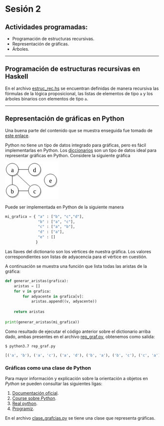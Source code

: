 # Sesión 2

## Actividades programadas:

* Programación de estructuras recursivas.
* Representación de gráficas.
* Árboles.

---

## Programación de estructuras recursivas en Haskell

En el archivo [estruc_rec.hs](https://github.com/nohernan/Matematicas_Discretas/blob/master/sesion02/estruc_rec.hs) se encuentran definidas de manera recursiva las fórmulas de la lógica proposicional, las listas de elementos de tipo `a` y los árboles binarios con elementos de tipo `a`.

---

## Representación de gráficas en Python

Una buena parte del contenido que se muestra enseguida fue tomado de [este enlace](https://www.python-course.eu/graphs_python.php).

Python no tiene un tipo de datos integrado para gráficas, pero es fácil implementarlas en Python. Los [diccionarios](https://www.python-course.eu/dictionaries.php) son un tipo de datos ideal para representar gráficas en Python. Considere la siguiente gráfica

![diagrama0](https://github.com/nohernan/Matematicas_Discretas/blob/master/sesion02/img/diagram0.png "Diagrama inicial")

Puede ser implementada en Python de la siguiente manera

```python
mi_grafica = { "a" : ["b", "c","d"],
               "b" : ["a", "c"],
               "c" : ["a", "b"],
               "d" : ["a"],
               "e" : []
              }
```
Las llaves del dictionario son los vértices de nuestra gráfica. Los valores correspondientes son listas de adyacencia para el vértice en cuestión.

A continuación se muestra una función que lista todas las aristas de la gráfica:

```python
def generar_aristas(grafica):
    aristas = []
    for v in grafica:
        for adyacente in grafica[v]:
            aristas.append((v, adyacente))

    return aristas

print(generar_aristas(mi_grafica))
```

Como resultado de ejecutar el código anterior sobre el dictionario arriba dado, ambas presentes en el archivo [rep_graf.py](https://github.com/nohernan/Matematicas_Discretas/blob/master/sesion02/rep_graf.py), obtenemos como salida:

```
$ python3.7 rep_graf.py
```
```python
[('a', 'b'), ('a', 'c'), ('a', 'd'), ('b', 'a'), ('b', 'c'), ('c', 'a'), ('c', 'b'), ('d', 'a')]
```

### Gráficas como una clase de Python

Para mayor información y explicación sobre la orientación a objetos en _Python_ se pueden consultar las siguientes ligas:
1. [Documentación oficial](https://docs.python.org/3/tutorial/classes.html).
1. [Course sobre _Python_](https://www.python-course.eu/python3_object_oriented_programming.php).
1. [Real python](https://realpython.com/python3-object-oriented-programming/).
1. [Programiz](https://www.programiz.com/python-programming/object-oriented-programming).

En el archivo [clase_grafcias.py]() se tiene una clase que representa gráficas. 


